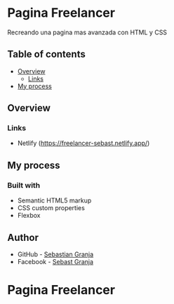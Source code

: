 # Pagina Freelancer

Recreando una pagina mas avanzada con HTML y CSS

## Table of contents

- [Overview](#overview)
  - [Links](#links)
- [My process](#my-process)



## Overview

### Links
- Netlify (https://freelancer-sebast.netlify.app/)

  
## My process

### Built with

- Semantic HTML5 markup
- CSS custom properties
- Flexbox

## Author

- GitHub - [Sebastian Granja](https://github.com/sebastgran15)
- Facebook - [Sebast Granja](https://www.facebook.com/jose.guachangamez/)
  
# Pagina Freelancer
